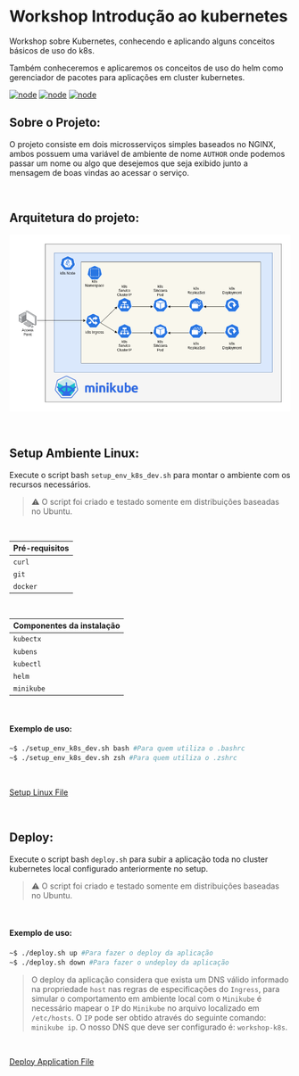 # Workshop Introdução ao kubernetes
Workshop sobre Kubernetes, conhecendo e aplicando alguns conceitos básicos de uso do k8s.

Também conheceremos e aplicaremos os conceitos de uso do helm como gerenciador de pacotes para aplicações em cluster kubernetes.

[![node](https://img.shields.io/badge/Kubernetes-stable-blue.svg)](https://kubernetes.io)
[![node](https://img.shields.io/badge/Minikube-v1.18.1-blue.svg)](https://minikube.sigs.k8s.io)
[![node](https://img.shields.io/badge/Helm-v3.5.3-blue.svg)](https://helm.sh/)

## Sobre o Projeto:
O projeto consiste em dois microsserviços simples baseados no NGINX, ambos possuem uma variável de ambiente de nome `AUTHOR` onde podemos passar um nome ou algo que desejemos que seja exibido junto a mensagem de boas vindas ao acessar o serviço.

</br>

## Arquitetura do projeto:

[![node](https://github.com/jonathanmdr/workshop-k8s/blob/master/docs/architecture.png)](https://github.com/jonathanmdr/workshop-k8s/blob/master)

</br>

## Setup Ambiente Linux:

Execute o script bash `setup_env_k8s_dev.sh` para montar o ambiente com os recursos necessários.

 > :warning:  O script foi criado e testado somente em distribuições baseadas no Ubuntu.

</br>

Pré-requisitos |
--|
`curl` |
`git` |
`docker` |

</br>

Componentes da instalação |
--|
`kubectx` |
`kubens` |
`kubectl` |
`helm` |
`minikube` |

</br>

#### Exemplo de uso:

```bash
~$ ./setup_env_k8s_dev.sh bash #Para quem utiliza o .bashrc
~$ ./setup_env_k8s_dev.sh zsh #Para quem utiliza o .zshrc
```

</br>

[Setup Linux File](https://github.com/jonathanmdr/workshop-k8s/blob/master/utils/setup_env_k8s_dev.sh)

</br>

## Deploy:

Execute o script bash `deploy.sh` para subir a aplicação toda no cluster kubernetes local configurado anteriormente no setup.

 > :warning:  O script foi criado e testado somente em distribuições baseadas no Ubuntu.

</br>

#### Exemplo de uso:

```bash
~$ ./deploy.sh up #Para fazer o deploy da aplicação
~$ ./deploy.sh down #Para fazer o undeploy da aplicação
```

 > O deploy da aplicação considera que exista um DNS válido informado na propriedade `host` nas regras de especificações do `Ingress`, para simular o comportamento em ambiente local com o `Minikube` é necessário mapear o `IP` do `Minikube` no arquivo localizado em `/etc/hosts`.
 > O `IP` pode ser obtido através do seguinte comando: `minikube ip`.
 > O nosso DNS que deve ser configurado é: `workshop-k8s`.

</br>

[Deploy Application File](https://github.com/jonathanmdr/workshop-k8s/blob/master/utils/deploy.sh)
